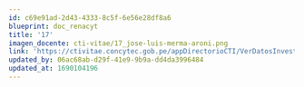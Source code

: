 ```yaml
---
id: c69e91ad-2d43-4333-8c5f-6e56e28df8a6
blueprint: doc_renacyt
title: '17'
imagen_docente: cti-vitae/17_jose-luis-merma-aroni.png
link: 'https://ctivitae.concytec.gob.pe/appDirectorioCTI/VerDatosInvestigador.do?id_investigador=98395'
updated_by: 06ac68ab-d29f-41e9-9b9a-dd4da3996484
updated_at: 1690104196
---
```

